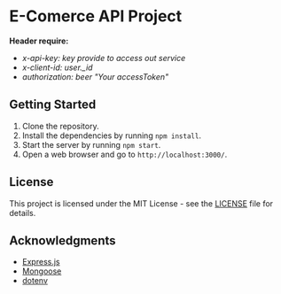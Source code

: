 # E-Comerce API Project

**Header require:**

- *x-api-key: key provide to access out service*
- *x-client-id: user._id*
- *authorization: beer "Your accessToken"*

## Getting Started

1. Clone the repository.
2. Install the dependencies by running `npm install`.
3. Start the server by running `npm start`.
4. Open a web browser and go to `http://localhost:3000/`.

## License

This project is licensed under the MIT License - see the [LICENSE](LICENSE) file for details.

## Acknowledgments

- [Express.js](https://expressjs.com/)
- [Mongoose](https://mongoosejs.com/)
- [dotenv](https://www.npmjs.com/package/dotenv)
